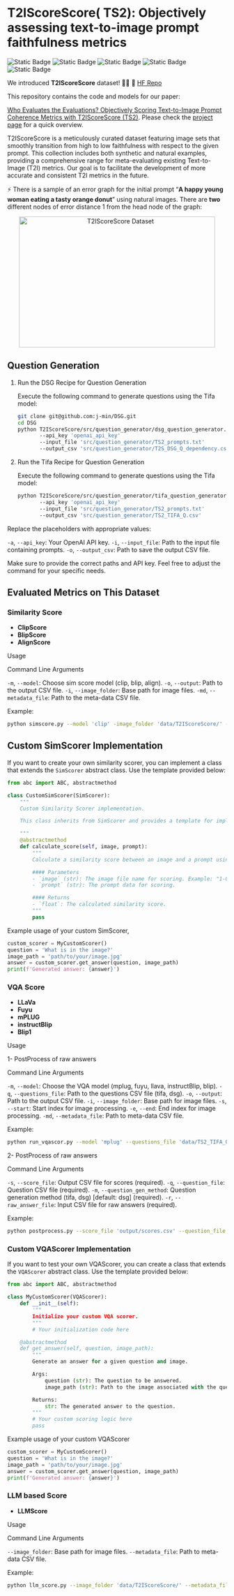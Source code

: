 

# T2IScoreScore( TS2): Objectively assessing text-to-image prompt faithfulness metrics

![Static Badge](https://img.shields.io/badge/GenerativeAI-%20%23996600)
![Static Badge](https://img.shields.io/badge/T2IScoreScore-%20%23006699)
![Static Badge](https://img.shields.io/badge/Text2Image-%20%20%23808080?logoColor=black%20)
![Static Badge](https://img.shields.io/badge/TS2-%20%235c8a8a)
![Static Badge](https://img.shields.io/badge/Metametrics-%20%237a7a52?logoColor=black%20)




We introduced **T2IScoreScore** dataset! 📸✨  🤗 [HF Repo](https://huggingface.co/datasets/saxon/T2IScoreScore)

This repository contains the code and models for our paper:

[Who Evaluates the Evaluations? Objectively Scoring Text-to-Image Prompt Coherence Metrics with T2IScoreScore (TS2)](https://arxiv.org/abs/2404.04251). Please check the [project page](https://t2iscorescore.github.io/) for a quick overview.

T2IScoreScore is a meticulously curated dataset featuring image sets that smoothly transition from high to low faithfulness with respect to the given prompt. This collection includes both synthetic and natural examples, providing a comprehensive range for meta-evaluating existing Text-to-Image (T2I) metrics. Our goal is to facilitate the development of more accurate and consistent T2I metrics in the future.

⚡ There is a sample of an error graph for the initial prompt “**A
happy young woman eating a tasty orange donut**” using natural
images.
 There are **two** different nodes of error distance 1 from the
head node of the graph:

<div style="text-align:center;">
    <img src='figures/Sample.png' alt="T2IScoreScore Dataset" style="display: inline-block; width: 450px; height: 300px;"/>
</div>

## Question Generation

1. Run the DSG Recipe for Question Generation

    Execute the following command to generate questions using the Tifa model:

    ```bash
    git clone git@github.com:j-min/DSG.git
    cd DSG
    python T2IScoreScore/src/question_generator/dsg_question_generator.py
           --api_key 'openai_api_key'
           --input_file 'src/question_generator/TS2_prompts.txt'
           --output_csv 'src/question_generator/T2S_DSG_Q_dependency.csv'
    ```

2. Run the Tifa Recipe for Question Generation

    Execute the following command to generate questions using the Tifa model:

    ```bash
    python T2IScoreScore/src/question_generator/tifa_question_generator.py
           --api_key 'openai_api_key'
           --input_file 'src/question_generator/TS2_prompts.txt'
           --output_csv 'src/question_generator/TS2_TIFA_Q.csv'
    ```

Replace the placeholders with appropriate values:

 `-a`, `--api_key`: Your OpenAI API key.
 `-i`, `--input_file`: Path to the input file containing prompts.
 `-o`, `--output_csv`: Path to save the output CSV file.

Make sure to provide the correct paths and API key. Feel free to adjust the command for your specific needs.

## Evaluated Metrics on This Dataset

### Similarity Score

- **ClipScore**
- **BlipScore**
- **AlignScore**

Usage

Command Line Arguments

  `-m`, `--model`: Choose sim score model (clip, blip, align).
  `-o`, `--output`: Path to the output CSV file.
  `-i`, `--image_folder`: Base path for image files.
  `-md`, `--metadata_file`: Path to the meta-data CSV file.

Example:

 ```bash
python simscore.py --model 'clip' -image_folder 'data/T2IScoreScore/' -md 'data/metadata.csv' -o 'output/clipscore.csv'
```

## Custom SimScorer Implementation

If you want to create your own similarity scorer, you can implement a class that extends the `SimScorer` abstract class.
Use the template provided below:

```python
from abc import ABC, abstractmethod

class CustomSimScorer(SimScorer):
    """
    Custom Similarity Scorer implementation.

    This class inherits from SimScorer and provides a template for implementing a custom similarity scoring method.

    """
    @abstractmethod
    def calculate_score(self, image, prompt):
        """
        Calculate a similarity score between an image and a prompt using the custom scoring method.

        #### Parameters
        - `image` (str): The image file name for scoring. Example: "1-0.jpg".
        - `prompt` (str): The prompt data for scoring.

        #### Returns
        - `float`: The calculated similarity score.
        """
        pass
```

Example usage of your custom SimScorer,

```python
custom_scorer = MyCustomScorer()
question = 'What is in the image?'
image_path = 'path/to/your/image.jpg'
answer = custom_scorer.get_answer(question, image_path)
print(f'Generated answer: {answer}')
```

### VQA Score

- **LLaVa**
- **Fuyu**
- **mPLUG**
- **instructBlip**
- **Blip1**

Usage

1- PostProcess of raw answers

Command Line Arguments

‍‍`-m`, `--model`: Choose the VQA model (mplug, fuyu, llava, instructBlip, blip).
`-q`, `--questions_file`: Path to the questions CSV file (tifa, dsg).
`-o`, `--output`: Path to the output CSV file.
`-i`, `--image_folder`: Base path for image files.
`-s`, `--start`: Start index for image processing.
`-e`, `--end`: End index for image processing.
`-md`, `--metadata_file`: Path to meta-data CSV file.


Example:

```bash
python run_vqascor.py --model 'mplug' --questions_file 'data/TS2_TIFA_Q.csv' --output 'output/mplug_tifa.csv' --image_folder 'data/T2IScoreScore/' --start '0' --end ':' --metadata_file 'data/metadata.csv'
```

2- PostProcess of raw answers

Command Line Arguments

 `-s`, `--score_file`: Output CSV file for scores (required).
 `-q`, `--question_file`: Question CSV file (required).
 `-m`, `--question_gen_method`: Question generation method (tifa, dsg) [default: dsg] (required).
 `-r`, `--raw_answer_file`: Input CSV file for raw answers (required).

Example:

```bash
python postprocess.py --score_file 'output/scores.csv' --question_file 'data/T2S_DSG_Q_dependency.csv' --question_gen_method 'dsg' --raw_answer_file 'output/raw_answers.csv'
```

### Custom VQAScorer Implementation

If you want to test your own VQAScorer, you can create a class that extends the `VQAScorer` abstract class.
Use the template provided below:

```python
from abc import ABC, abstractmethod

class MyCustomScorer(VQAScorer):
    def __init__(self):
        '""
        Initialize your custom VQA scorer.
        """
        # Your initialization code here

    @abstractmethod
    def get_answer(self, question, image_path):
        """
        Generate an answer for a given question and image.

        Args:
            question (str): The question to be answered.
            image_path (str): Path to the image associated with the question.

        Returns:
            str: The generated answer to the question.
        """
        # Your custom scoring logic here
        pass
```

Example usage of your custom VQAScorer

```python
custom_scorer = MyCustomScorer()
question = 'What is in the image?'
image_path = 'path/to/your/image.jpg'
answer = custom_scorer.get_answer(question, image_path)
print(f'Generated answer: {answer}')
```


### LLM based Score

- **LLMScore**

 Usage

 Command Line Arguments

`--image_folder`: Base path for image files.
`--metadata_file`: Path to meta-data CSV file.

Example:

```bash
python llm_score.py --image_folder 'data/T2IScoreScore/' --metadata_file 'data/metadata.csv'
```
